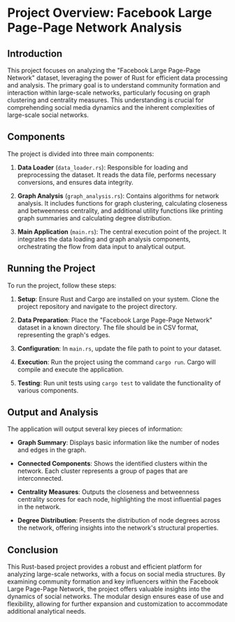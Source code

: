 # Project Overview: Facebook Large Page-Page Network Analysis

## Introduction

This project focuses on analyzing the "Facebook Large Page-Page Network" dataset, leveraging the power of Rust for efficient data processing and analysis. The primary goal is to understand community formation and interaction within large-scale networks, particularly focusing on graph clustering and centrality measures. This understanding is crucial for comprehending social media dynamics and the inherent complexities of large-scale social networks.

## Components

The project is divided into three main components:

1. **Data Loader** (`data_loader.rs`): Responsible for loading and preprocessing the dataset. It reads the data file, performs necessary conversions, and ensures data integrity.

2. **Graph Analysis** (`graph_analysis.rs`): Contains algorithms for network analysis. It includes functions for graph clustering, calculating closeness and betweenness centrality, and additional utility functions like printing graph summaries and calculating degree distribution.

3. **Main Application** (`main.rs`): The central execution point of the project. It integrates the data loading and graph analysis components, orchestrating the flow from data input to analytical output.

## Running the Project

To run the project, follow these steps:

1. **Setup**: Ensure Rust and Cargo are installed on your system. Clone the project repository and navigate to the project directory.

2. **Data Preparation**: Place the "Facebook Large Page-Page Network" dataset in a known directory. The file should be in CSV format, representing the graph's edges.

3. **Configuration**: In `main.rs`, update the file path to point to your dataset.

4. **Execution**: Run the project using the command `cargo run`. Cargo will compile and execute the application.

5. **Testing**: Run unit tests using `cargo test` to validate the functionality of various components.

## Output and Analysis

The application will output several key pieces of information:

- **Graph Summary**: Displays basic information like the number of nodes and edges in the graph.

- **Connected Components**: Shows the identified clusters within the network. Each cluster represents a group of pages that are interconnected.

- **Centrality Measures**: Outputs the closeness and betweenness centrality scores for each node, highlighting the most influential pages in the network.

- **Degree Distribution**: Presents the distribution of node degrees across the network, offering insights into the network's structural properties.

## Conclusion

This Rust-based project provides a robust and efficient platform for analyzing large-scale networks, with a focus on social media structures. By examining community formation and key influencers within the Facebook Large Page-Page Network, the project offers valuable insights into the dynamics of social networks. The modular design ensures ease of use and flexibility, allowing for further expansion and customization to accommodate additional analytical needs.
